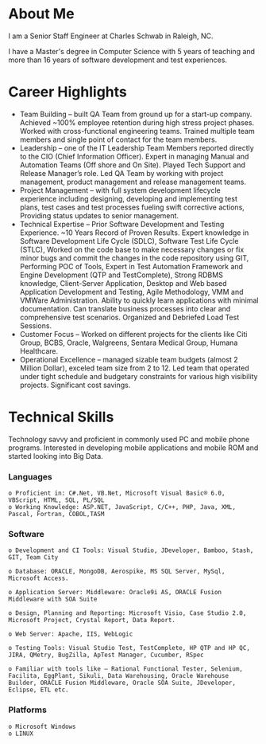# About Me

I am a Senior Staff Engineer at Charles Schwab in Raleigh, NC.

I have a Master's degree in Computer Science with 5 years of teaching and more than 16 years of software development and test experiences. 

# Career Highlights

- Team Building – built QA Team from ground up for a start-up company. Achieved ~100% employee retention during high stress project phases. Worked with cross-functional engineering teams. Trained multiple team members and single point of contact for the team members.
- Leadership – one of the IT Leadership Team Members reported directly to the CIO (Chief Information Officer). Expert in managing Manual and Automation Teams (Off shore and On Site). Played Tech Support and Release Manager’s role. Led QA Team by working with project management, product management and release management teams.
- Project Management – with full system development lifecycle experience including designing, developing and implementing test plans, test cases and test processes fueling swift corrective actions, Providing status updates to senior management.
- Technical Expertise – Prior Software Development and Testing Experience. ~10 Years Record of Proven Results. Expert knowledge in Software Development Life Cycle (SDLC), Software Test Life Cycle (STLC), Worked on the code base to make necessary changes or fix minor bugs and commit the changes in the code repository using GIT, Performing POC of Tools, Expert in Test Automation Framework and Engine Development (QTP and TestComplete), Strong RDBMS knowledge, Client-Server Application, Desktop and Web based Application Development and Testing, Agile Methodology, VMM and VMWare Administration. Ability to quickly learn applications with minimal documentation. Can translate business processes into clear and comprehensive test scenarios. Organized and Debriefed Load Test Sessions.
- Customer Focus – Worked on different projects for the clients like Citi Group, BCBS, Oracle, Walgreens, Sentara Medical Group, Humana Healthcare.
- Operational Excellence – managed sizable team budgets (almost 2 Million Dollar), exceled team size from 2 to 12. Led team that operated under tight schedule and budgetary constraints for various high visibility projects. Significant cost savings.

# Technical Skills

Technology savvy and proficient in commonly used PC and mobile phone programs. Interested in developing mobile applications and mobile ROM and started looking into Big Data.

  ### Languages

    o Proficient in: C#.Net, VB.Net, Microsoft Visual Basic® 6.0, VBScript, HTML, SQL, PL/SQL
    o Working Knowledge: ASP.NET, JavaScript, C/C++, PHP, Java, XML, Pascal, Fortran, COBOL,TASM

  ### Software

    o Development and CI Tools: Visual Studio, JDeveloper, Bamboo, Stash, GIT, Team City

    o Database: ORACLE, MongoDB, Aerospike, MS SQL Server, MySql, Microsoft Access.

    o Application Server: Middleware: Oracle9i AS, ORACLE Fusion Middleware with SOA Suite

    o Design, Planning and Reporting: Microsoft Visio, Case Studio 2.0, Microsoft Project, Crystal Report, Data Report.

    o Web Server: Apache, IIS, WebLogic

    o Testing Tools: Visual Studio Test, TestComplete, HP QTP and HP QC, JIRA, QMetry, BugZilla, ApTest Manager, Cucumber, RSpec

    o Familiar with tools like – Rational Functional Tester, Selenium, Facilita, EggPlant, Sikuli, Data Warehousing, Oracle Warehouse Builder, ORACLE Fusion Middleware, Oracle SOA Suite, JDeveloper, Eclipse, ETL etc.

  ### Platforms

    o Microsoft Windows
    o LINUX
